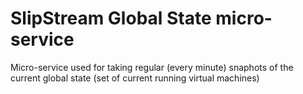 # SlipStream Global State micro-service

Micro-service used for taking regular (every minute) snaphots of the current 
global state (set of current running virtual machines)



